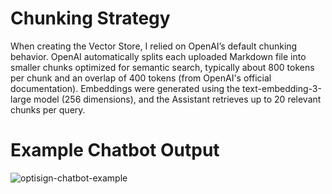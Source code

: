 # Chunking Strategy 
When creating the Vector Store, I relied on OpenAI’s default chunking behavior. OpenAI automatically splits each uploaded Markdown file into smaller chunks optimized for semantic search, typically about 800 tokens per chunk and an overlap of 400 tokens (from OpenAI's official documentation). Embeddings were generated using the text-embedding-3-large model (256 dimensions), and the Assistant retrieves up to 20 relevant chunks per query.

# Example Chatbot Output
![optisign-chatbot-example](https://github.com/user-attachments/assets/262c0fbc-1763-42ef-83df-23e5102ada36)
